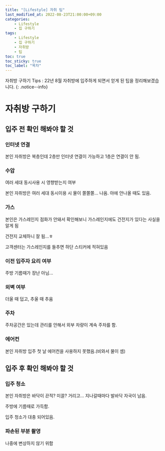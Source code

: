 ```yaml
---
title: "[Lifestyle] 자취 팁"
last_modified_at: 2022-08-23T21:00:00+09:00
categories:
    - Lifestyle
    - 집 구하기
tags:
    - Lifestyle
    - 집 구하기
    - 자취방
    - 팁
toc: true
toc_sticky: true
toc_label: "목차"
---
```


자취방 구하기 Tips : 22년 8월 자취방에 입주하게 되면서 얻게 된 팁을 정리해보겠습니다.
{: .notice--info}

# 자취방 구하기

## 입주 전 확인 해봐야 할 것

### 인터넷 연결

본인 자취방은 복층인데 2층만 인터넷 연결이 가능하고 1층은 연결이 안 됨.

### 수압

여러 세대 동시사용 시 영향받는지 여부

본인 자취방은 여러 세대 동시이용 시 물이 쫄쫄쫄... 나옴. 아에 안나올 때도 있음.

### 가스

본인은 가스레인지 점화가 안돼서 확인해보니 가스레인지에도 건전지가 있다는 사실을 알게 됨

건전지 교체하니 잘 됨...ㅎ 

고객센터는 가스레인지를 들추면 하단 스티커에 적혀있음

### 이전 입주자 요리 여부

주방 기름때가 장난 아님...

### 외벽 여부

더울 때 덥고, 추울 때 추움
 
### 주차

주차공간은 있는데 관리를 안해서 외부 차량이 계속 주차를 함.

### 에어컨

본인 자취방 입주 첫 날 에어컨을 사용하지 못했음.(비와서 물이 셈)

## 입주 후 확인 해봐야 할 것

### 입주 청소

본인 자취방은 바닥이 끈적? 미끌? 거리고... 지나갈때마다 발바닥 자국이 남음.

주방에 기름때로 가득함.

입주 청소가 대충 되어있음.

### 파손된 부분 촬영

나중에 변상하지 않기 위함